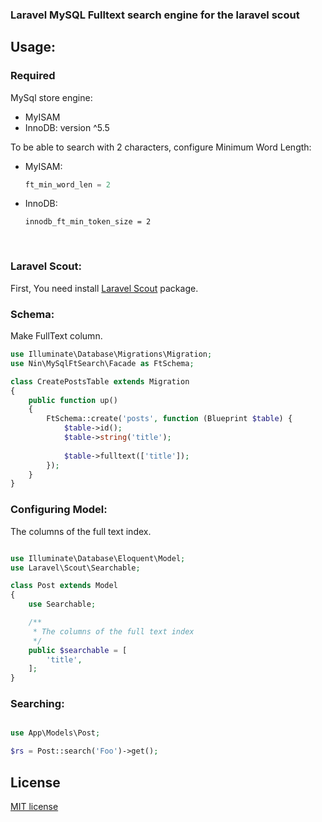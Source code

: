 ### Laravel MySQL Fulltext search engine for the laravel scout



## Usage:



### Required

MySql store engine:

* MyISAM
* InnoDB: version ^5.5

To be able to search with 2 characters, configure Minimum Word Length:

* MyISAM: 

  ```sql
  ft_min_word_len = 2
  ```

* InnoDB:

  ```mysql
  innodb_ft_min_token_size = 2
  ```

​	

### Laravel Scout:

First, You need install [Laravel Scout](https://laravel.com/docs/8.x/scout) package.



### Schema:

Make FullText column.

```php
use Illuminate\Database\Migrations\Migration;
use Nin\MySqlFtSearch\Facade as FtSchema;

class CreatePostsTable extends Migration
{
    public function up()
    {
        FtSchema::create('posts', function (Blueprint $table) {
            $table->id();
            $table->string('title');
        
            $table->fulltext(['title']);
        });
    }
}

```

### Configuring Model:

The columns of the full text index.

```php

use Illuminate\Database\Eloquent\Model;
use Laravel\Scout\Searchable;

class Post extends Model
{
    use Searchable;

    /**
     * The columns of the full text index
     */
    public $searchable = [
        'title',
    ];
}
```

### Searching:

```php

use App\Models\Post;

$rs = Post::search('Foo')->get();
```

## License

[MIT license](LICENSE.md)

